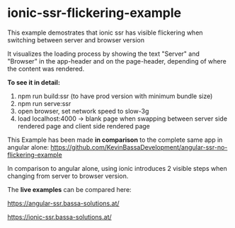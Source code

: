 # ionic-ssr-flickering-example
This example demostrates that ionic ssr has visible flickering when switching between server and browser version

It visualizes the loading process by showing the text "Server" and "Browser" in the app-header and on the page-header, depending of where the content was rendered.

**To see it in detail:**
 
1) npm run build:ssr   (to have prod version with minimum bundle size)
2) npm run serve:ssr
3) open browser, set network speed to slow-3g
4) load localhost:4000
     -> blank page when swapping between server side rendered page and client side rendered page



This Example has been made **in comparison** to the complete same app in angular alone:
https://github.com/KevinBassaDevelopment/angular-ssr-no-flickering-example

In comparison to angular alone, using ionic introduces 2 visible steps when changing from server to browser version.

The **live examples** can be compared here:

https://angular-ssr.bassa-solutions.at/

https://ionic-ssr.bassa-solutions.at/
